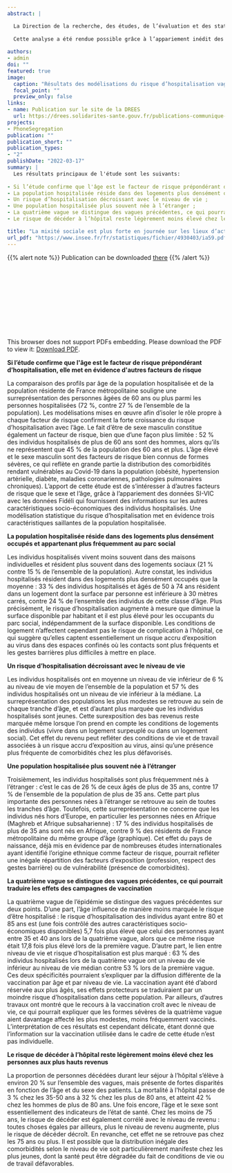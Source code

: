 ```yaml
---
abstract: |

  La Direction de la recherche, des études, de l’évaluation et des statistiques (DREES), en collaboration avec l’Institut national de la statistique et des études économiques (Insee), publie une étude originale sur les caractéristiques socio-économiques des personnes qui ont développé une forme sévère de Covid-19, définie par une hospitalisation, parfois suivie de complications à l’hôpital (admission en soins critiques ou décès).
  
  Cette analyse a été rendue possible grâce à l’appariement inédit des données SI-VIC, relatives aux patients hospitalisés et atteints du Covid-19 et des données de Fidéli, le fichier démographique de l’Insee sur les logements et les individus. Cette analyse couvre la période de mars 2020 à novembre 2021, soit les quatre premières vagues de l’épidémie de Covid-19 et s’appuie sur les données de 67,32 millions d’individus résidant en France métropolitaine, dont 382 000 ont été hospitalisés avec Covid-19.
  
authors:
- admin
doi: ""
featured: true
image:
  caption: "Résultats des modélisations du risque d’hospitalisation vague par vague selon le niveau de vie"
  focal_point: ""
  preview_only: false
links:
- name: Publication sur le site de la DREES
  url: https://drees.solidarites-sante.gouv.fr/publications-communique-de-presse/les-dossiers-de-la-drees/caracteristiques-socio-economiques-des
projects:
- PhoneSegregation
publication: ""
publication_short: ""
publication_types:
- "2"
publishDate: "2022-03-17"
summary: |
  Les résultats principaux de l'étude sont les suivants:
  
- Si l’étude confirme que l'âge est le facteur de risque prépondérant d’hospitalisation, elle met en évidence d'autres facteurs de risque ;
- La population hospitalisée réside dans des logements plus densément occupés et appartenant plus fréquemment au parc social ;
- Un risque d’hospitalisation décroissant avec le niveau de vie ;
- Une population hospitalisée plus souvent née à l’étranger ;
- La quatrième vague se distingue des vagues précédentes, ce qui pourrait traduire les effets des campagnes de vaccination ;
- Le risque de décéder à l’hôpital reste légèrement moins élevé chez les personnes aux plus hauts revenus ;

title: "La mixité sociale est plus forte en journée sur les lieux d’activité que pendant la nuit dans les quartiers de résidence"
url_pdf: "https://www.insee.fr/fr/statistiques/fichier/4930403/ia59.pdf"
---
```


<!------ AUTRES OPTIONS POSSIBLES
url_code: '#'
url_dataset: '#'
url_pdf: "https://www.cairn.info/revue-idees-economiques-et-sociales-2015-2-page-14.htm"
url_poster: '#'
url_project: ""
url_slides: ""
url_source: '#'
url_video: '#'
slides: example
------>

{{% alert note %}}
Publication can be downloaded [there](https://drees.solidarites-sante.gouv.fr/sites/default/files/2022-03/dd96.pdf)
{{% /alert %}}

<object data="/pdf/DD2022/dd96.pdf" type="application/pdf" width="700px" height="700px">
    <embed src="/pdf/DD2022/dd96.pdf">
        <p>This browser does not support PDFs embedding. Please download the PDF to view it: <a href="https://drees.solidarites-sante.gouv.fr/sites/default/files/2022-03/dd96.pdf">Download PDF</a>.</p>
    </embed>
</object>



__Si l’étude confirme que l'âge est le facteur de risque prépondérant d’hospitalisation, elle met en évidence d'autres facteurs de risque__

La comparaison des profils par âge de la population hospitalisée et de la population résidente de France métropolitaine souligne une surreprésentation des personnes âgées de 60 ans ou plus parmi les personnes hospitalisées (72 %, contre 27 % de l’ensemble de la population). Les modélisations mises en œuvre afin d’isoler le rôle propre à chaque facteur de risque confirment la forte croissance du risque d’hospitalisation avec l’âge. Le fait d’être de sexe masculin constitue également un facteur de risque, bien que d’une façon plus limitée : 52 % des individus hospitalisés de plus de 60 ans sont des hommes, alors qu’ils ne représentent que 45 % de la population des 60 ans et plus. L’âge élevé et le sexe masculin sont des facteurs de risque bien connus de formes sévères, ce qui reflète en grande partie la distribution des comorbidités rendant vulnérables au Covid-19 dans la population (obésité, hypertension artérielle, diabète, maladies coronariennes, pathologies pulmonaires chroniques). L’apport de cette étude est de s’intéresser à d’autres facteurs de risque que le sexe et l’âge, grâce à l’appariement des données SI-VIC avec les données Fidéli qui fournissent des informations sur les autres caractéristiques socio-économiques des individus hospitalisés. Une modélisation statistique du risque d’hospitalisation met en évidence trois caractéristiques saillantes de la population hospitalisée.

__La population hospitalisée réside dans des logements plus densément occupés et appartenant plus fréquemment au parc social__

Les individus hospitalisés vivent moins souvent dans des maisons individuelles et résident plus souvent dans des logements sociaux (21 % contre 15 % de l’ensemble de la population). Autre constat, les individus hospitalisés résident dans des logements plus densément occupés que la moyenne : 33 % des individus hospitalisés et âgés de 50 à 74 ans résident dans un logement dont la surface par personne est inférieure à 30 mètres carrés, contre 24 % de l’ensemble des individus de cette classe d’âge. Plus précisément, le risque d’hospitalisation augmente à mesure que diminue la surface disponible par habitant et il est plus élevé pour les occupants du parc social, indépendamment de la surface disponible. Les conditions de logement n’affectent cependant pas le risque de complication à l’hôpital, ce qui suggère qu’elles captent essentiellement un risque accru d’exposition au virus dans des espaces confinés où les contacts sont plus fréquents et les gestes barrières plus difficiles à mettre en place.

__Un risque d’hospitalisation décroissant avec le niveau de vie__

Les individus hospitalisés ont en moyenne un niveau de vie inférieur de 6 % au niveau de vie moyen de l’ensemble de la population et 57 % des individus hospitalisés ont un niveau de vie inférieur à la médiane. La surreprésentation des populations les plus modestes se retrouve au sein de chaque tranche d’âge, et est d’autant plus marquée que les individus hospitalisés sont jeunes. Cette surexposition des bas revenus reste marquée même lorsque l’on prend en compte les conditions de logements des individus (vivre dans un logement surpeuplé ou dans un logement social). Cet effet du revenu peut refléter des conditions de vie et de travail associées à un risque accru d’exposition au virus, ainsi qu’une présence plus fréquente de comorbidités chez les plus défavorisés.

__Une population hospitalisée plus souvent née à l’étranger__

Troisièmement, les individus hospitalisés sont plus fréquemment nés à l’étranger : c’est le cas de 26 % de ceux âgés de plus de 35 ans, contre 17 % de l’ensemble de la population de plus de 35 ans. Cette part plus importante des personnes nées à l’étranger se retrouve au sein de toutes les tranches d’âge. Toutefois, cette surreprésentation ne concerne que les individus nés hors d’Europe, en particulier les personnes nées en Afrique (Maghreb et Afrique subsaharienne) : 17 % des individus hospitalisés de plus de 35 ans sont nés en Afrique, contre 9 % des résidents de France métropolitaine du même groupe d’âge (graphique). Cet effet du pays de naissance, déjà mis en évidence par de nombreuses études internationales ayant identifié l’origine ethnique comme facteur de risque, pourrait refléter une inégale répartition des facteurs d’exposition (profession, respect des gestes barrière) ou de vulnérabilité (présence de comorbidités).

__La quatrième vague se distingue des vagues précédentes, ce qui pourrait traduire les effets des campagnes de vaccination__

La quatrième vague de l’épidémie se distingue des vagues précédentes sur deux points. D’une part, l’âge influence de manière moins marquée le risque d’être hospitalisé : le risque d’hospitalisation des individus ayant entre 80 et 85 ans est (une fois contrôlé des autres caractéristiques socio-économiques disponibles) 5,7 fois plus élevé que celui des personnes ayant entre 35 et 40 ans lors de la quatrième vague, alors que ce même risque était 17,8 fois plus élevé lors de la première vague. D’autre part, le lien entre niveau de vie et risque d’hospitalisation est plus marqué : 63 % des individus hospitalisés lors de la quatrième vague ont un niveau de vie inférieur au niveau de vie médian contre 53 % lors de la première vague. Ces deux spécificités pourraient s’expliquer par la diffusion différente de la vaccination par âge et par niveau de vie. La vaccination ayant été d’abord réservée aux plus âgés, ses effets protecteurs se traduiraient par un moindre risque d’hospitalisation dans cette population. Par ailleurs, d’autres travaux ont montré que le recours à la vaccination croît avec le niveau de vie, ce qui pourrait expliquer que les formes sévères de la quatrième vague aient davantage affecté les plus modestes, moins fréquemment vaccinés. L’interprétation de ces résultats est cependant délicate, étant donné que l’information sur la vaccination utilisée dans le cadre de cette étude n’est pas individuelle.

__Le risque de décéder à l’hôpital reste légèrement moins élevé chez les personnes aux plus hauts revenus__

La proportion de personnes décédées durant leur séjour à l’hôpital s’élève à environ 20 % sur l’ensemble des vagues, mais présente de fortes disparités en fonction de l’âge et du sexe des patients. La mortalité à l’hôpital passe de 3 % chez les 35-50 ans à 32 % chez les plus de 80 ans, et atteint 42 % chez les hommes de plus de 80 ans. Une fois encore, l’âge et le sexe sont essentiellement des indicateurs de l’état de santé. Chez les moins de 75 ans, le risque de décéder est également corrélé avec le niveau de revenu : toutes choses égales par ailleurs, plus le niveau de revenu augmente, plus le risque de décéder décroît. En revanche, cet effet ne se retrouve pas chez les 75 ans ou plus. Il est possible que la distribution inégale des comorbidités selon le niveau de vie soit particulièrement manifeste chez les plus jeunes, dont la santé peut être dégradée du fait de conditions de vie ou de travail défavorables.
